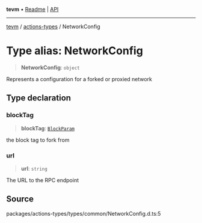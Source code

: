 **tevm** • [Readme](../../README.md) \| [API](../../modules.md)

***

[tevm](../../README.md) / [actions-types](../README.md) / NetworkConfig

# Type alias: NetworkConfig

> **NetworkConfig**: `object`

Represents a configuration for a forked or proxied network

## Type declaration

### blockTag

> **blockTag**: [`BlockParam`](../../index/type-aliases/BlockParam.md)

the block tag to fork from

### url

> **url**: `string`

The URL to the RPC endpoint

## Source

packages/actions-types/types/common/NetworkConfig.d.ts:5
